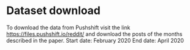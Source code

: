 # Dataset download
To download the data from Pushshift visit the link https://files.pushshift.io/reddit/ and download the posts of the months described in the paper.
Start date: February 2020
End date: April 2020
